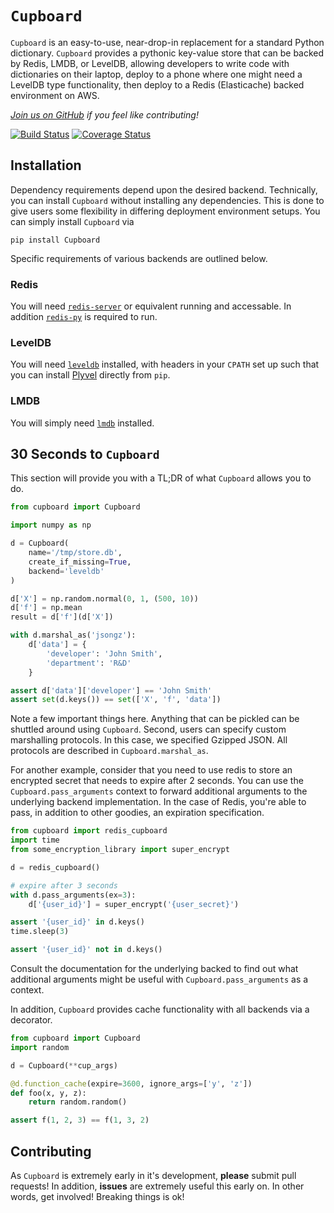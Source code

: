 
# `Cupboard`


`Cupboard` is an easy-to-use, near-drop-in replacement for a standard Python
dictionary. `Cupboard` provides a pythonic key-value store that can be backed
by Redis, LMDB, or LevelDB, allowing developers to write code with dictionaries
on their laptop, deploy to a phone where one might need a LevelDB type
functionality, then deploy to a Redis (Elasticache) backed environment on AWS.

_[Join us on GitHub](https://github.com/lukedeo/Cupboard) if you feel like
contributing!_

[![Build Status](https://travis-ci.org/lukedeo/Cupboard.svg)](https://travis-ci.org/lukedeo/Cupboard)
[![Coverage Status](https://coveralls.io/repos/lukedeo/Cupboard/badge.svg?branch=master&service=github)](https://coveralls.io/github/lukedeo/Cupboard?branch=master)

## Installation
Dependency requirements depend upon the desired backend. Technically, you can
install `Cupboard` without installing any dependencies. This is done to give
users some flexibility in differing deployment environment setups. You can
simply install `Cupboard` via

```
pip install Cupboard
```

Specific requirements of various backends are outlined below.

### Redis
You will need [`redis-server`](https://redis.io/topics/quickstart) or
equivalent running and accessable. In addition
[`redis-py`](https://github.com/andymccurdy/redis-py) is required to run.

### LevelDB
You will need [`leveldb`](https://github.com/google/leveldb) installed, with
headers in your `CPATH` set up such that you can install
[Plyvel](https://github.com/wbolster/plyvel) directly from `pip`.

### LMDB
You will simply need [`lmdb`](https://lmdb.readthedocs.io/en/release/) installed.


## 30 Seconds to `Cupboard`

This section will provide you with a TL;DR of what `Cupboard` allows you to do.

```python
from cupboard import Cupboard

import numpy as np

d = Cupboard(
    name='/tmp/store.db',
    create_if_missing=True,
    backend='leveldb'
)

d['X'] = np.random.normal(0, 1, (500, 10))
d['f'] = np.mean
result = d['f'](d['X'])

with d.marshal_as('jsongz'):
    d['data'] = {
        'developer': 'John Smith',
        'department': 'R&D'
    }

assert d['data']['developer'] == 'John Smith'
assert set(d.keys()) == set(['X', 'f', 'data'])
```

Note a few important things here. Anything that can be pickled can be shuttled
around using `Cupboard`. Second, users can specify custom marshalling protocols.
In this case, we specified Gzipped JSON. All protocols are described in
`Cupboard.marshal_as`.


For another example, consider that you need to use redis to store an encrypted 
secret that needs to expire after 2 seconds. You can use the 
`Cupboard.pass_arguments` context to forward additional arguments to the underlying 
backend implementation. In the case of Redis, you're able to pass, in addition 
to other goodies, an expiration specification.

```python
from cupboard import redis_cupboard
import time
from some_encryption_library import super_encrypt

d = redis_cupboard()

# expire after 3 seconds
with d.pass_arguments(ex=3):
    d['{user_id}'] = super_encrypt('{user_secret}')

assert '{user_id}' in d.keys()
time.sleep(3)

assert '{user_id}' not in d.keys()
```

Consult the documentation for the underlying backed to find out what additional 
arguments might be useful with `Cupboard.pass_arguments` as a context.

In addition, `Cupboard` provides cache functionality with all backends via a 
decorator.

```python
from cupboard import Cupboard
import random

d = Cupboard(**cup_args)

@d.function_cache(expire=3600, ignore_args=['y', 'z'])
def foo(x, y, z):
    return random.random()

assert f(1, 2, 3) == f(1, 3, 2)
```

## Contributing

As `Cupboard` is extremely early in it's development, **please** submit pull 
requests! In addition, **issues** are extremely useful this early on. In other 
words, get involved! Breaking things is ok! 


